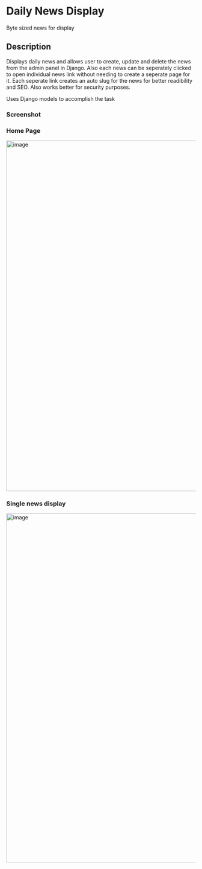 # Daily News Display
Byte sized news for display

## Description
Displays daily news and allows user to create, update and delete the news from the admin panel in Django. Also each news can be seperately clicked to open individual news link without needing to create a seperate page for it. Each seperate link creates an auto slug for the news for better readibility and SEO. Also works better for security purposes.

Uses Django models to accomplish the task

### Screenshot
### Home Page

<img width="929" alt="image" src="https://github.com/DSam327/Daily-News-Display/assets/113661235/8ee373bb-74f1-43c3-b247-e114b2f4eb41">

### Single news display

<img width="925" alt="image" src="https://github.com/DSam327/Daily-News-Display/assets/113661235/8a4d22a2-ed6f-4e49-b097-8ccb25b05bfa">


